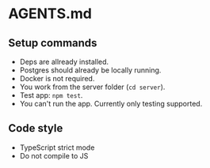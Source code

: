 # AGENTS.md

## Setup commands
- Deps are allready installed.
- Postgres should already be locally running.
- Docker is not required.
- You work from the server folder (`cd server`).
- Test app: `npm test`.
- You can't run the app. Currently only testing supported.

## Code style
- TypeScript strict mode
- Do not compile to JS
